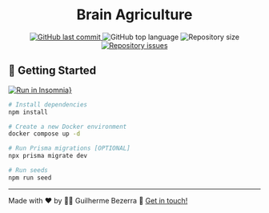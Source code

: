 <div align="center">
  <h1 align="center">
  Brain Agriculture
  </h1>
</div>

<p align="center">
<a href="https://github.com/gbdsantos/brain-ag-challenge/commits/master">
  <img alt="GitHub last commit" src="https://img.shields.io/github/last-commit/gbdsantos/brain-ag-challenge.svg">
</a>

  <img alt="GitHub top language" src="https://img.shields.io/github/languages/top/gbdsantos/brain-ag-challenge.svg">

  <img alt="Repository size" src="https://img.shields.io/github/repo-size/gbdsantos/brain-ag-challenge.svg">

  <a href="https://github.com/gbdsantos/brain-ag-challenge/issues">
    <img alt="Repository issues" src="https://img.shields.io/github/issues/gbdsantos/brain-ag-challenge.svg">
  </a>
</p>

## 🚀 Getting Started

[![Run in Insomnia}](https://insomnia.rest/images/run.svg)](https://insomnia.rest/run/?label=Brain%20Agriculture&uri=https%3A%2F%2Fraw.githubusercontent.com%2Fgbdsantos%2Fbrain-ag-challenge%2Fmaster%2Fbrain-ag-challenge.json)


```bash
# Install dependencies
npm install

# Create a new Docker environment
docker compose up -d

# Run Prisma migrations [OPTIONAL]
npx prisma migrate dev

# Run seeds
npm run seed
```

---
Made with ❤️ by 🧑‍🚀 Guilherme Bezerra 👋 [Get in touch!](https://www.linkedin.com/in/gbdsantos/)
